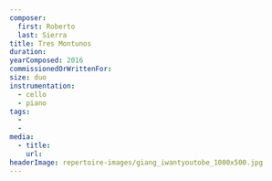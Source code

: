 ```yaml
---
composer:
  first: Roberto
  last: Sierra
title: Tres Montunos
duration:
yearComposed: 2016
commissionedOrWrittenFor:
size: duo
instrumentation:
  - cello
  - piano
tags:
  -
  -
media:
  - title:
    url:
headerImage: repertoire-images/giang_iwantyoutobe_1000x500.jpg
---
```

